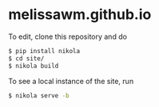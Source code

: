 # melissawm.github.io

To edit, clone this repository and do

```bash
$ pip install nikola
$ cd site/
$ nikola build
```

To see a local instance of the site, run

```bash
$ nikola serve -b
```
